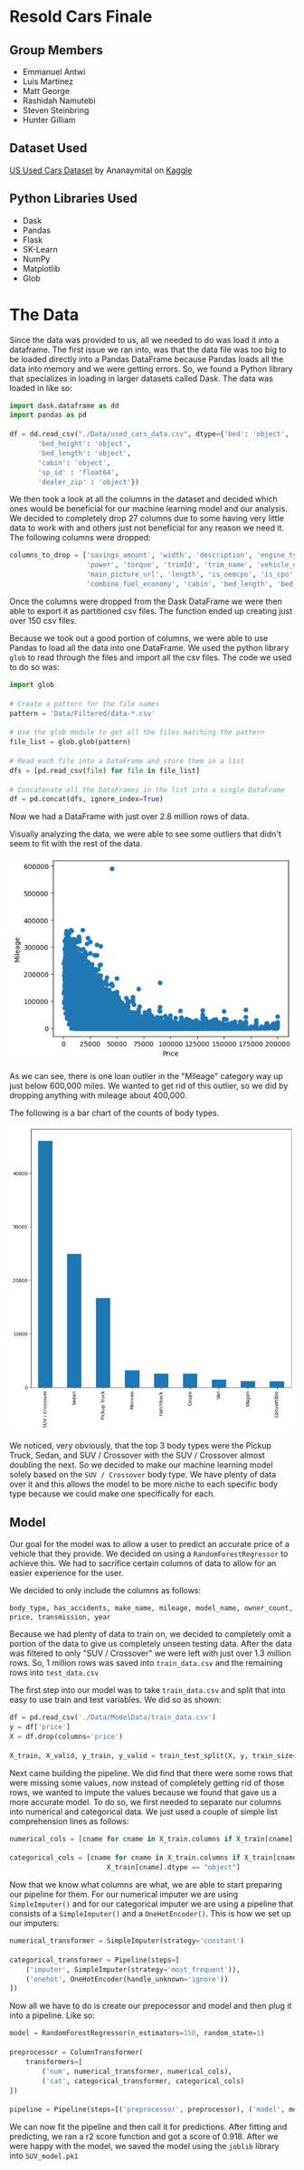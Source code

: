 # Resold Cars Finale

## Group Members
- Emmanuel Antwi
- Luis Martinez
- Matt George
- Rashidah Namutebi
- Steven Steinbring
- Hunter Gilliam


## Dataset Used
[US Used Cars Dataset](https://www.kaggle.com/datasets/ananaymital/us-used-cars-dataset) by Ananaymital on [Kaggle](kaggle.com)

## Python Libraries Used
- Dask
- Pandas
- Flask
- SK-Learn
- NumPy
- Matplotlib
- Glob

# The Data
Since the data was provided to us, all we needed to do was load it into a dataframe. The first issue we ran into, was that the data file was
too big to be loaded directly into a Pandas DataFrame because Pandas loads all the data into memory and we were getting errors. So, we found
a Python library that specializes in loading in larger datasets called Dask. The data was loaded in like so:

```python
import dask.dataframe as dd
import pandas as pd

df = dd.read_csv("./Data/used_cars_data.csv", dtype={'bed': 'object',
       'bed_height': 'object',
       'bed_length': 'object',
       'cabin': 'object',
       'sp_id' : 'float64',
       'dealer_zip' : 'object'})
```

We then took a look at all the columns in the dataset and decided which ones would be beneficial for our machine learning model and our
analysis. We decided to completely drop 27 columns due to some having very little data to work with and others just not beneficial for any
reason we need it. The following columns were dropped:

```python
columns_to_drop = ['savings_amount', 'width', 'description', 'engine_type', 'sp_id', 'listing_id',
                   'power', 'torque', 'trimId', 'trim_name', 'vehicle_damage_category', 'major_options', 
                   'main_picture_url', 'length', 'is_oemcpo', 'is_cpo', 'is_certified', 'height', 'front_legroom', 'fleet', 
                   'combine_fuel_economy', 'cabin', 'bed_length', 'bed_height', 'bed', 'back_legroom', 'wheelbase']
```

Once the columns were dropped from the Dask DataFrame we were then able to export it as partitioned csv files. The function ended up creating
just over 150 csv files.

Because we took out a good portion of columns, we were able to use Pandas to load all the data into one DataFrame. We used the python library
```glob``` to read through the files and import all the csv files. The code we used to do so was:

```python
import glob

# Create a pattern for the file names
pattern = 'Data/Filtered/data-*.csv'

# Use the glob module to get all the files matching the pattern
file_list = glob.glob(pattern)

# Read each file into a DataFrame and store them in a list
dfs = [pd.read_csv(file) for file in file_list]

# Concatenate all the DataFrames in the list into a single DataFrame
df = pd.concat(dfs, ignore_index=True)
```

Now we had a DataFrame with just over 2.8 million rows of data.

Visually analyzing the data, we were able to see some outliers that didn't seem to fit with the rest of the data.

![Image of a Scatter Plot](images/ScatterPlot.png)

As we can see, there is one loan outlier in the "Mileage" category way up just below 600,000 miles. We wanted to get rid of this outlier,
so we did by dropping anything with mileage about 400,000.

The following is a bar chart of the counts of body types.

![Image of a Bar Chart](images/BarChart.png)

We noticed, very obviously, that the top 3 body types were the Pickup Truck, Sedan, and SUV / Crossover with the SUV / Crossover almost doubling
the next. So we decided to make our machine learning model solely based on the ```SUV / Crossover``` body type. We have plenty of data over it
and this allows the model to be more niche to each specific body type because we could make one specifically for each.

## Model
Our goal for the model was to allow a user to predict an accurate price of a vehicle that they provide. We decided on using a ```RandomForestRegressor```
to achieve this. We had to sacrifice certain columns of data to allow for an easier experience for the user. 

We decided to only include the columns as follows:

```
body_type, has_accidents, make_name, mileage, model_name, owner_count, price, transmission, year
```

Because we had plenty of data to train on, we decided to completely omit a portion of the data to give us completely unseen testing data.
After the data was filtered to only "SUV / Crossover" we were left with just over 1.3 million rows. So, 1 million rows was saved into ```train_data.csv```
and the remaining rows into ```test_data.csv```

The first step into our model was to take ```train_data.csv``` and split that into easy to use train and test variables. We did so as shown:

```python
df = pd.read_csv('./Data/ModelData/train_data.csv')
y = df['price']
X = df.drop(columns='price')

X_train, X_valid, y_train, y_valid = train_test_split(X, y, train_size=0.8, test_size=0.2)
```

Next came building the pipeline. We did find that there were some rows that were missing some values, now instead of completely getting rid of those
rows, we wanted to impute the values because we found that gave us a more accurate model. To do so, we first needed to separate our columns into
numerical and categorical data. We just used a couple of simple list comprehension lines as follows:

```python
numerical_cols = [cname for cname in X_train.columns if X_train[cname].dtype in ['int64', 'float64']]

categorical_cols = [cname for cname in X_train.columns if X_train[cname].nunique() < 10 and 
                        X_train[cname].dtype == "object"]
```

Now that we know what columns are what, we are able to start preparing our pipeline for them. For our numerical imputer we are using ```SimpleImputer()```
and for our categorical imputer we are using a pipeline that consists of a ```SimpleImputer()``` and a ```OneHotEncoder()```. This is how we set
up our imputers:

```python
numerical_transformer = SimpleImputer(strategy='constant')

categorical_transformer = Pipeline(steps=[
    ('imputer', SimpleImputer(strategy='most_frequent')),
    ('onehot', OneHotEncoder(handle_unknown='ignore'))
])
```

Now all we have to do is create our prepocessor and model and then plug it into a pipeline. Like so:

```python
model = RandomForestRegressor(n_estimators=150, random_state=1)

preprocessor = ColumnTransformer(
    transformers=[
        ('num', numerical_transformer, numerical_cols),
        ('cat', categorical_transformer, categorical_cols)
])

pipeline = Pipeline(steps=[('preprocessor', preprocessor), ('model', model)])
```

We can now fit the pipeline and then call it for predictions. After fitting and predicting, we ran a r2 score function and got a score
of 0.918. After we were happy with the model, we saved the model using the ```joblib``` library into ```SUV_model.pk1```